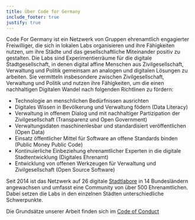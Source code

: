 ```yaml
---
title: Über Code for Germany
include_footer: true
justify: true
---
```


Code For Germany ist ein Netzwerk von Gruppen ehrenamtlich engagierter Freiwilliger, die sich in lokalen Labs organisieren und ihre Fähigkeiten nutzen, um ihre Städte und das gesellschaftliche Miteinander positiv zu gestalten. 
Die Labs sind Experimentierräume für die digitale Stadtgesellschaft, in denen digital affine Menschen aus Zivilgesellschaft, Verwaltung und Politik gemeinsam an analogen und digitalen Lösungen zu arbeiten.
Sie vermitteln insbesondere zwischen Zivilgesellschaft, Verwaltung und Politik und nutzen ihre Fähigkeiten, um die einen nachhaltigen Digitalen Wandel nach folgenden Richtlinen zu fördern:

 * Technologie an menschlichen Bedürfnissen ausrichten
 * Digitales Wissen in Bevölkerung und Verwaltung födern (Data Literacy) 
 * Verwaltung in offenem Dialog und mit nachhaltiger Partizipation der Zivilgesellschaft (Transparenz und Open Government)
 * Verwaltungsdaten maschinenlesbar und standardisiert veröffentlichen (Open Data)
 * Einsatz öffentlicher Mittel für Software an offene Standards binden (Public Money Public Code)
 * Kontinuierliche Einbeziehung ehrenamtlicher Experten in die digitale Stadtentwicklung (Digitales Ehrenamt)
 * Entwicklung von offenen Werkzeugen für Verwaltung und Zivilgesellschaft (Open Source Software)

Seit 2014 ist das Netzwerk auf 26 digitale [Stadtlabore](/labs) in 14 Bundesländern angewachsen und umfasst eine Community von über 500 Ehrenamtlichen. Dabei setzen die Labs in den einzelnen Städten unterschiedliche Schwerpunkte.

Die Grundsätze unserer Arbeit finden sich im [Code of Conduct](/grundsaetze)


